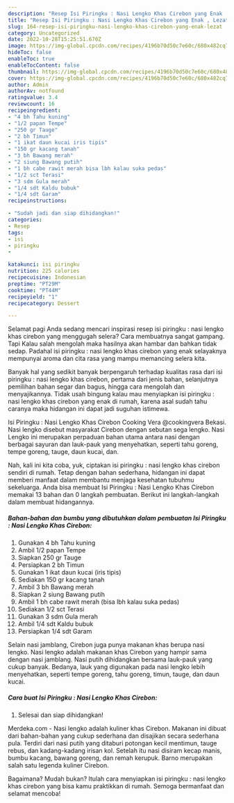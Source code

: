 ```yaml
---
description: "Resep Isi Piringku : Nasi Lengko Khas Cirebon yang Enak , Lezat"
title: "Resep Isi Piringku : Nasi Lengko Khas Cirebon yang Enak , Lezat"
slug: 164-resep-isi-piringku-nasi-lengko-khas-cirebon-yang-enak-lezat
category: Uncategorized
date: 2022-10-28T15:25:51.670Z
image: https://img-global.cpcdn.com/recipes/4196b70d50c7e60c/680x482cq70/isi-piringku-nasi-lengko-khas-cirebon-foto-resep-utama.jpg
hideToc: false
enableToc: true
enableTocContent: false
thumbnail: https://img-global.cpcdn.com/recipes/4196b70d50c7e60c/680x482cq70/isi-piringku-nasi-lengko-khas-cirebon-foto-resep-utama.jpg
cover: https://img-global.cpcdn.com/recipes/4196b70d50c7e60c/680x482cq70/isi-piringku-nasi-lengko-khas-cirebon-foto-resep-utama.jpg
author: Admin
authorAv: notfound
ratingvalue: 3.4
reviewcount: 16
recipeingredient:
- "4 bh Tahu kuning"
- "1/2 papan Tempe"
- "250 gr Tauge"
- "2 bh Timun"
- "1 ikat daun kucai iris tipis"
- "150 gr kacang tanah"
- "3 bh Bawang merah"
- "2 siung Bawang putih"
- "1 bh cabe rawit merah bisa lbh kalau suka pedas"
- "1/2 sct Terasi"
- "3 sdm Gula merah"
- "1/4 sdt Kaldu bubuk"
- "1/4 sdt Garam"
recipeinstructions:

- "Sudah jadi dan siap dihidangkan!"
categories:
- Resep
tags:
- isi
- piringku
- 

katakunci: isi piringku  
nutrition: 225 calories
recipecuisine: Indonesian
preptime: "PT29M"
cooktime: "PT44M"
recipeyield: "1"
recipecategory: Dessert

---
```



Selamat pagi Anda sedang mencari inspirasi resep isi piringku : nasi lengko khas cirebon yang menggugah selera? Cara membuatnya sangat gampang. Tapi Kalau salah mengolah maka hasilnya akan hambar dan bahkan tidak sedap. Padahal isi piringku : nasi lengko khas cirebon yang enak selayaknya mempunyai aroma dan cita rasa yang mampu memancing selera kita.


Banyak hal yang sedikit banyak berpengaruh terhadap kualitas rasa dari isi piringku : nasi lengko khas cirebon, pertama dari jenis bahan, selanjutnya pemilihan bahan segar dan bagus, hingga cara mengolah dan menyajikannya. Tidak usah bingung kalau mau menyiapkan isi piringku : nasi lengko khas cirebon yang enak di rumah, karena asal sudah tahu caranya maka hidangan ini dapat jadi suguhan istimewa.

Isi Piringku : Nasi Lengko Khas Cirebon Cooking Vera @cookingvera Bekasi. Nasi lengko disebut masyarakat Cirebon dengan sebutan sega lengko. Nasi Lengko ini merupakan perpaduan bahan utama antara nasi dengan berbagai sayuran dan lauk-pauk yang menyehatkan, seperti tahu goreng, tempe goreng, tauge, daun kucai, dan.


Nah, kali ini kita coba, yuk, ciptakan isi piringku : nasi lengko khas cirebon sendiri di rumah. Tetap dengan bahan sederhana, hidangan ini dapat memberi manfaat dalam membantu menjaga kesehatan tubuhmu sekeluarga. Anda bisa membuat Isi Piringku : Nasi Lengko Khas Cirebon memakai 13 bahan dan 0 langkah pembuatan. Berikut ini langkah-langkah dalam membuat hidangannya.

<!--inarticleads1-->

##### Bahan-bahan dan bumbu yang dibutuhkan dalam pembuatan Isi Piringku : Nasi Lengko Khas Cirebon:

1. Gunakan 4 bh Tahu kuning
1. Ambil 1/2 papan Tempe
1. Siapkan 250 gr Tauge
1. Persiapkan 2 bh Timun
1. Gunakan 1 ikat daun kucai (iris tipis)
1. Sediakan 150 gr kacang tanah
1. Ambil 3 bh Bawang merah
1. Siapkan 2 siung Bawang putih
1. Ambil 1 bh cabe rawit merah (bisa lbh kalau suka pedas)
1. Sediakan 1/2 sct Terasi
1. Gunakan 3 sdm Gula merah
1. Ambil 1/4 sdt Kaldu bubuk
1. Persiapkan 1/4 sdt Garam


Selain nasi jamblang, Cirebon juga punya makanan khas berupa nasi lengko. Nasi lengko adalah makanan khas Cirebon yang hampir sama dengan nasi jamblang. Nasi putih dihidangkan bersama lauk-pauk yang cukup banyak. Bedanya, lauk yang digunakan pada nasi lengko lebih menyehatkan, seperti tempe goreng, tahu goreng, timun, tauge, dan daun kucai. 

<!--inarticleads2-->

##### Cara buat Isi Piringku : Nasi Lengko Khas Cirebon:


1. Selesai dan siap dihidangkan!

Merdeka.com - Nasi lengko adalah kuliner khas Cirebon. Makanan ini dibuat dari bahan-bahan yang cukup sederhana dan disajikan secara sederhana pula. Terdiri dari nasi putih yang ditaburi potongan kecil mentimun, tauge rebus, dan kadang-kadang irisan kol. Setelah itu nasi disiram kecap manis, bumbu kacang, bawang goreng, dan remah kerupuk. Barno merupakan salah satu legenda kuliner Cirebon. 

Bagaimana? Mudah bukan? Itulah cara menyiapkan isi piringku : nasi lengko khas cirebon yang bisa kamu praktikkan di rumah. Semoga bermanfaat dan selamat mencoba!

